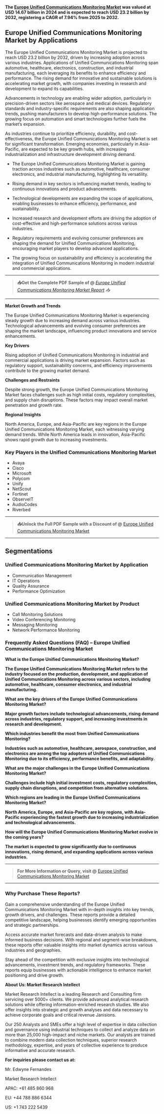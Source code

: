 <p><strong>The <a href="https://www.marketresearchintellect.com/download-sample/?rid=344849&amp;utm_source=Pulse-April-Europe&amp;utm_medium=852">Europe Unified Communications Monitoring Market</a> was valued at USD 14.67 billion in 2024 and is expected to reach USD 23.2 billion by 2032, registering a CAGR of 7.94% from 2025 to 2032.</strong></p><h2>Europe Unified Communications Monitoring Market by Applications&nbsp;</h2><p><p>The Europe Unified Communications Monitoring Market is projected to reach USD 23.2 billion by 2032, driven by increasing adoption across various industries. Applications of Unified Communications Monitoring span automotive, healthcare, electronics, construction, and industrial manufacturing, each leveraging its benefits to enhance efficiency and performance. The rising demand for innovative and sustainable solutions is accelerating market growth, with companies investing in research and development to expand its capabilities.</p><p>Advancements in technology are enabling wider adoption, particularly in precision-driven sectors like aerospace and medical devices. Regulatory standards and industry-specific requirements are also shaping application trends, pushing manufacturers to develop high-performance solutions. The growing focus on automation and smart technologies further fuels the market&rsquo;s expansion.</p><p>As industries continue to prioritize efficiency, durability, and cost-effectiveness, the Europe Unified Communications Monitoring Market is set for significant transformation. Emerging economies, particularly in Asia-Pacific, are expected to be key growth hubs, with increasing industrialization and infrastructure development driving demand.</p></p><ul><li><p>The Europe Unified Communications Monitoring Market is gaining traction across industries such as automotive, healthcare, consumer electronics, and industrial manufacturing, highlighting its versatility.</p></li><li><p>Rising demand in key sectors is influencing market trends, leading to continuous innovations and product advancements.</p></li><li><p>Technological developments are expanding the scope of applications, enabling businesses to enhance efficiency, performance, and sustainability.</p></li><li><p>Increased research and development efforts are driving the adoption of cost-effective and high-performance solutions across various industries.</p></li><li><p>Regulatory requirements and evolving consumer preferences are shaping the demand for Unified Communications Monitoring, encouraging market players to develop advanced applications.</p></li><li><p>The growing focus on sustainability and efficiency is accelerating the integration of Unified Communications Monitoring in modern industrial and commercial applications.</p></li></ul><hr /><blockquote><p><strong><span class="font-[700]">📥Get the Complete PDF Sample of @ </span></strong><em><span class="font-[700]"><a href="https://www.marketresearchintellect.com/download-sample/?rid=344849&amp;utm_source=Pulse-April-Europe&amp;utm_medium=852" target="_blank" data-tracking-control-name="article-ssr-frontend-pulse_little-text-block" data-tracking-will-navigate="" data-test-link="">Europe Unified Communications Monitoring Market Report</a>&nbsp;📥</span></em></p></blockquote><hr /><p class="" data-start="77" data-end="360"><strong data-start="77" data-end="105">Market Growth and Trends</strong></p><p class="" data-start="77" data-end="360">The Europe Unified Communications Monitoring Market is experiencing steady growth due to increasing demand across various industries. Technological advancements and evolving consumer preferences are shaping the market landscape, influencing product innovations and service enhancements.</p><p class="" data-start="362" data-end="606"><strong data-start="362" data-end="377">Key Drivers</strong></p><p class="" data-start="362" data-end="606">Rising adoption of Unified Communications Monitoring in industrial and commercial applications is driving market expansion. Factors such as regulatory support, sustainability concerns, and efficiency improvements contribute to the growing market demand.</p><p class="" data-start="608" data-end="849"><strong data-start="608" data-end="637">Challenges and Restraints</strong></p><p class="" data-start="608" data-end="849">Despite strong growth, the Europe Unified Communications Monitoring Market faces challenges such as high initial costs, regulatory complexities, and supply chain disruptions. These factors may impact overall market penetration and growth rate.</p><p class="" data-start="851" data-end="1095"><strong data-start="851" data-end="872">Regional Insights</strong></p><p class="" data-start="851" data-end="1095">North America, Europe, and Asia-Pacific are key regions in the Europe Unified Communications Monitoring Market, each witnessing varying demand trends. While North America leads in innovation, Asia-Pacific shows rapid growth due to increasing investments.</p><p><h3>Key Players in the Unified Communications Monitoring Market </h3><ul><li>Avaya</li><li> Cisco</li><li> Microsoft</li><li> Polycom</li><li> Unify</li><li> NetScout</li><li> Fortinet</li><li> ObserveIT</li><li> AudioCodes</li><li> Riverbed</li></ul></p><hr /><blockquote><p><strong>📥Unlock the Full PDF Sample with a Discount of @</strong> <a href="https://www.marketresearchintellect.com/ask-for-discount/?rid=344849&amp;utm_source=Pulse-April-Europe&amp;utm_medium=852">Europe Unified Communications Monitoring Market</a></p></blockquote><hr /><p><h2>Segmentations</h2><h3>Unified Communications Monitoring Market by Application</h3><ul><li>Communication Management</li><li> IT Operations</li><li> Quality Assurance</li><li> Performance Optimization</li></ul><h3>Unified Communications Monitoring Market by Product</h3><ul><li>Call Monitoring Solutions</li><li> Video Conferencing Monitoring</li><li> Messaging Monitoring</li><li> Network Performance Monitoring</li></ul></p><h3><strong>Frequently Asked Questions (FAQ) &ndash; Europe Unified Communications Monitoring Market</strong></h3><p><strong>What is the Europe Unified Communications Monitoring Market?</strong></p><p><strong>The Europe Unified Communications Monitoring Market refers to the industry focused on the production, development, and application of Unified Communications Monitoring across various sectors, including automotive, healthcare, consumer electronics, and industrial manufacturing.</strong></p><p><strong>What are the key drivers of the Europe Unified Communications Monitoring Market?</strong></p><p><strong>Major growth factors include technological advancements, rising demand across industries, regulatory support, and increasing investments in research and development.</strong></p><p><strong>Which industries benefit the most from Unified Communications Monitoring?</strong></p><p><strong>Industries such as automotive, healthcare, aerospace, construction, and electronics are among the top adopters of Unified Communications Monitoring due to its efficiency, performance benefits, and adaptability.</strong></p><p><strong>What are the major challenges in the Europe Unified Communications Monitoring Market?</strong></p><p><strong>Challenges include high initial investment costs, regulatory complexities, supply chain disruptions, and competition from alternative solutions.</strong></p><p><strong>Which regions are leading in the Europe Unified Communications Monitoring Market?</strong></p><p><strong>North America, Europe, and Asia-Pacific are key regions, with Asia-Pacific experiencing the fastest growth due to increasing industrialization and technological advancements.</strong></p><p><strong>How will the Europe Unified Communications Monitoring Market evolve in the coming years?</strong></p><p><strong>The market is expected to grow significantly due to continuous innovations, rising demand, and expanding applications across various industries.</strong></p><hr /><blockquote><p><span class="font-[700]"><strong>For More Information or Query, visit&nbsp;@</strong>&nbsp;</span><span class="font-[700]"><a href="https://www.marketresearchintellect.com/product/global-unified-communications-monitoring-market-size-and-forecast/?utm_source=Linkedin&utm_medium=852" target="_blank" data-tracking-control-name="article-ssr-frontend-pulse_little-text-block" data-tracking-will-navigate="" data-test-link="">Europe Unified Communications Monitoring Market</a></span></p></blockquote><hr /><h3><strong data-start="0" data-end="31">Why Purchase These Reports?</strong></h3><p class="" data-start="35" data-end="297">Gain a comprehensive understanding of the Europe Unified Communications Monitoring Market with in-depth insights into key trends, growth drivers, and challenges. These reports provide a detailed competitive landscape, helping businesses identify emerging opportunities and strategic partnerships.</p><p class="" data-start="299" data-end="540">Access accurate market forecasts and data-driven analysis to make informed business decisions. With regional and segment-wise breakdowns, these reports offer valuable insights into market dynamics across various industries and geographies.</p><p class="" data-start="542" data-end="784">Stay ahead of the competition with exclusive insights into technological advancements, investment trends, and regulatory frameworks. These reports equip businesses with actionable intelligence to enhance market positioning and drive growth.</p><p><strong><span class="font-[700]">About Us: Market Research Intellect</span></strong></p><p><span class="">Market Research Intellect is a leading Research and Consulting firm servicing over 5000+ clients. We provide advanced analytical research solutions while offering information-enriched research studies.&nbsp;</span>We also offer insights into strategic and growth analyses and data necessary to achieve corporate goals and critical revenue Janisions.</p><p><span class="">Our 250 Analysts and SMEs offer a high level of expertise in data collection and governance using industrial techniques to collect and analyze data on more than 25,000 high-impact and niche markets. Our analysts are trained to combine modern data collection techniques, superior research methodology, expertise, and years of collective experience to produce informative and accurate research.</span></p><p><strong>For inquiries please contact us at:</strong></p><p>Mr. Edwyne Fernandes</p><p>Market Research Intellect</p><p>APAC: +61 485 860 968</p><p>EU: +44 788 886 6344</p><p>US: +1 743 222 5439</p>